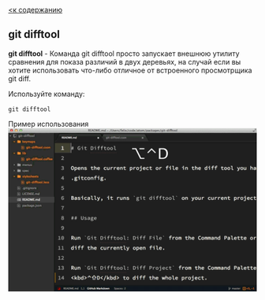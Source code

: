 [<к содержанию](./readme.md)

## git difftool

**git difftool** - Команда git difftool просто запускает внешнюю утилиту сравнения для показа различий в двух деревьях, на случай если вы хотите использовать что-либо отличное от встроенного просмотрщика git diff.

Используйте команду:

```bash=
git difftool
```
Пример использования
![diftool](./assets/diftool.gif)